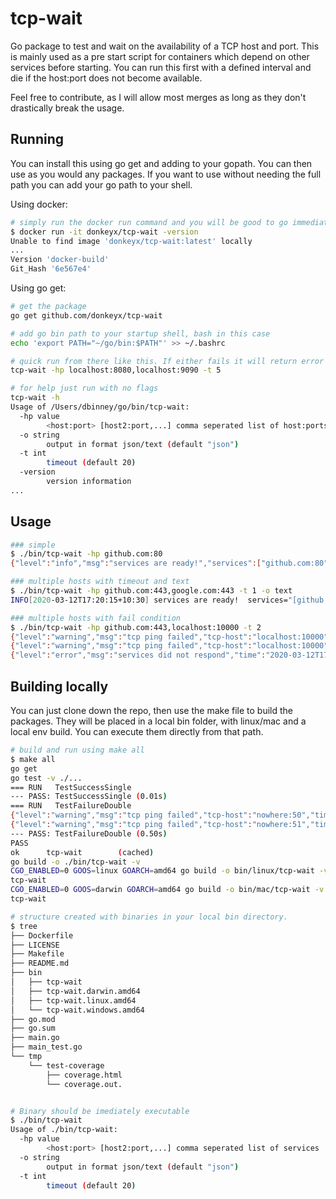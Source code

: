 # tcp-wait

Go package to test and wait on the availability of a TCP host and port. This is mainly used as a pre
start script for containers which depend on other services before starting. You can run this first
with a defined interval and die if the host:port does not become available.

Feel free to contribute, as I will allow most merges as long as they don't drastically break the usage.

## Running

You can install this using go get and adding to your gopath. You can then use as you would any packages.
If you want to use without needing the full path you can add your go path to your shell.

Using docker:

```bash
# simply run the docker run command and you will be good to go immediately
$ docker run -it donkeyx/tcp-wait -version
Unable to find image 'donkeyx/tcp-wait:latest' locally
...
Version 'docker-build'
Git_Hash '6e567e4'
```

Using go get:

```bash
# get the package
go get github.com/donkeyx/tcp-wait

# add go bin path to your startup shell, bash in this case
echo 'export PATH="~/go/bin:$PATH"' >> ~/.bashrc

# quick run from there like this. If either fails it will return error code and messages to match
tcp-wait -hp localhost:8080,localhost:9090 -t 5

# for help just run with no flags
tcp-wait -h
Usage of /Users/dbinney/go/bin/tcp-wait:
  -hp value
    	<host:port> [host2:port,...] comma seperated list of host:ports
  -o string
    	output in format json/text (default "json")
  -t int
    	timeout (default 20)
  -version
    	version information
...
```

## Usage

```bash
### simple
$ ./bin/tcp-wait -hp github.com:80
{"level":"info","msg":"services are ready!","services":["github.com:80"],"time":"2020-03-12T17:18:30+10:30"}

### multiple hosts with timeout and text
$ ./bin/tcp-wait -hp github.com:443,google.com:443 -t 1 -o text
INFO[2020-03-12T17:20:15+10:30] services are ready!  services="[github.com:443 google.com:443]"

### multiple hosts with fail condition
$ ./bin/tcp-wait -hp github.com:443,localhost:10000 -t 2
{"level":"warning","msg":"tcp ping failed","tcp-host":"localhost:10000","time":"2020-03-12T17:26:16+10:30"}
{"level":"warning","msg":"tcp ping failed","tcp-host":"localhost:10000","time":"2020-03-12T17:26:17+10:30"}
{"level":"error","msg":"services did not respond","time":"2020-03-12T17:26:18+10:30"}
```

## Building locally

You can just clone down the repo, then use the make file to build the packages. They will be placed
in a local bin folder, with linux/mac and a local env build. You can execute them directly from that
path.

```bash
# build and run using make all
$ make all
go get
go test -v ./...
=== RUN   TestSuccessSingle
--- PASS: TestSuccessSingle (0.01s)
=== RUN   TestFailureDouble
{"level":"warning","msg":"tcp ping failed","tcp-host":"nowhere:50","time":"2020-03-13T11:38:45+10:30"}
{"level":"warning","msg":"tcp ping failed","tcp-host":"nowhere:51","time":"2020-03-13T11:38:45+10:30"}
--- PASS: TestFailureDouble (0.50s)
PASS
ok      tcp-wait        (cached)
go build -o ./bin/tcp-wait -v
CGO_ENABLED=0 GOOS=linux GOARCH=amd64 go build -o bin/linux/tcp-wait -v
tcp-wait
CGO_ENABLED=0 GOOS=darwin GOARCH=amd64 go build -o bin/mac/tcp-wait -v
tcp-wait

# structure created with binaries in your local bin directory.
$ tree
├── Dockerfile
├── LICENSE
├── Makefile
├── README.md
├── bin
│   ├── tcp-wait
│   ├── tcp-wait.darwin.amd64
│   ├── tcp-wait.linux.amd64
│   └── tcp-wait.windows.amd64
├── go.mod
├── go.sum
├── main.go
├── main_test.go
└── tmp
    └── test-coverage
        ├── coverage.html
        └── coverage.out.


# Binary should be imediately executable
$ ./bin/tcp-wait
Usage of ./bin/tcp-wait:
  -hp value
        <host:port> [host2:port,...] comma seperated list of services
  -o string
        output in format json/text (default "json")
  -t int
        timeout (default 20)
```
